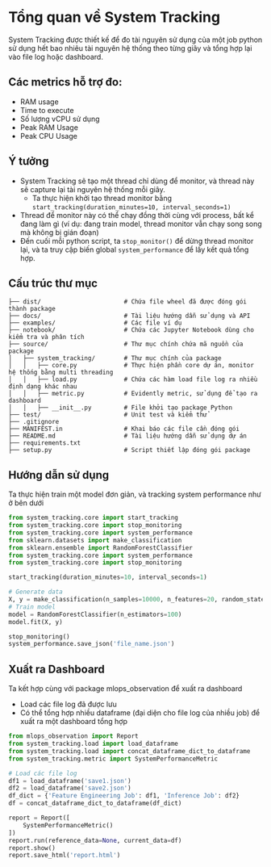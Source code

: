 # Tổng quan về System Tracking
System Tracking được thiết kế để đo tài nguyên sử dụng của một job python sử dụng hết bao nhiêu tài nguyên hệ thống theo từng giây và tổng hợp lại vào file log hoặc dashboard.
## Các metrics hỗ trợ đo:
- RAM usage
- Time to execute
- Số lượng vCPU sử dụng
- Peak RAM Usage
- Peak CPU Usage
## Ý tưởng
- System Tracking sẽ tạo một thread chỉ dùng để monitor, và thread này sẽ capture lại tài nguyên hệ thống mỗi giây. 
    + Ta thực hiện khởi tạo thread monitor bằng `start_tracking(duration_minutes=10, interval_seconds=1)`
- Thread để monitor này có thể chạy đồng thời cùng với process, bất kể đang làm gì (ví dụ: đang train model, thread monitor vẫn chạy song song mà không bị gián đoạn)
- Đến cuối mỗi python script, ta `stop_monitor()` để dừng thread monitor lại, và ta truy cập biến global `system_performance` để lấy kết quả tổng hợp.

## Cấu trúc thư mục

```
├── dist/                       # Chứa file wheel đã được đóng gói thành package
├── docs/                       # Tài liệu hướng dẫn sử dụng và API
├── examples/                   # Các file ví dụ
├── notebook/                   # Chứa các Jupyter Notebook dùng cho kiểm tra và phân tích
├── source/                     # Thư mục chính chứa mã nguồn của package
│   ├── system_tracking/        # Thư mục chính của package
│   │   ├── core.py             # Thực hiện phần core dự án, monitor hệ thống bằng multi threading
│   │   ├── load.py             # Chứa các hàm load file log ra nhiều định dạng khác nhau
│   │   ├── metric.py           # Evidently metric, sử dụng để tạo ra dashboard
│   │   ├── __init__.py         # File khởi tạo package Python
├── test/                       # Unit test và kiểm thử
├── .gitignore
├── MANIFEST.in                 # Khai báo các file cần đóng gói
├── README.md                   # Tài liệu hướng dẫn sử dụng dự án
├── requirements.txt
├── setup.py                    # Script thiết lập đóng gói package
```


## Hướng dẫn sử dụng
Ta thực hiện train một model đơn giản, và tracking system performance như ở bên dưới
```python
from system_tracking.core import start_tracking
from system_tracking.core import stop_monitoring
from system_tracking.core import system_performance
from sklearn.datasets import make_classification
from sklearn.ensemble import RandomForestClassifier
from system_tracking.core import system_performance
from system_tracking.core import stop_monitoring

start_tracking(duration_minutes=10, interval_seconds=1)

# Generate data
X, y = make_classification(n_samples=10000, n_features=20, random_state=42)
# Train model
model = RandomForestClassifier(n_estimators=100)
model.fit(X, y)

stop_monitoring()
system_performance.save_json('file_name.json')
```

## Xuất ra Dashboard
Ta kết hợp cùng với package mlops_observation để xuất ra dashboard
+ Load các file log đã được lưu
+ Có thể tổng hợp nhiều dataframe (đại diện cho file log của nhiều job) để xuất ra một dashboard tổng hợp

```python
from mlops_observation import Report
from system_tracking.load import load_dataframe
from system_tracking.load import concat_dataframe_dict_to_dataframe
from system_tracking.metric import SystemPerformanceMetric

# Load các file log
df1 = load_dataframe('save1.json')
df2 = load_dataframe('save2.json')
df_dict = {'Feature Engineering Job': df1, 'Inference Job': df2}
df = concat_dataframe_dict_to_dataframe(df_dict)

report = Report([
    SystemPerformanceMetric()
])
report.run(reference_data=None, current_data=df)
report.show()
report.save_html('report.html')
```
